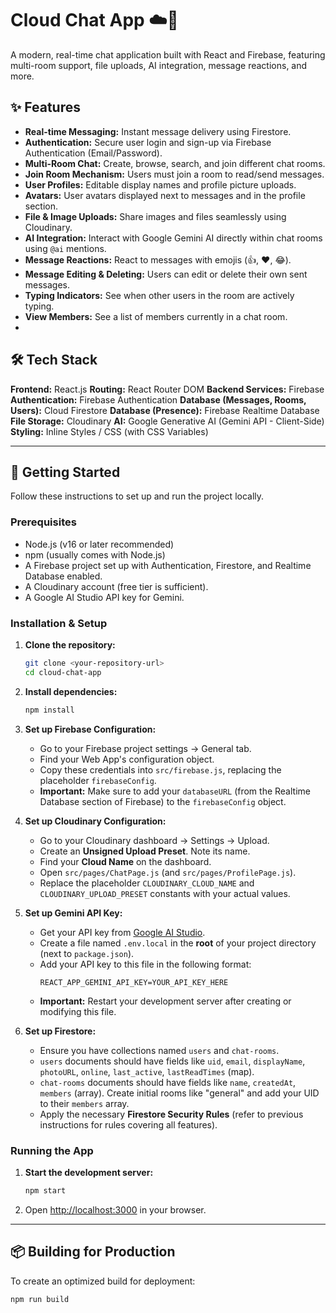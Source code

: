 # Cloud Chat App ☁️💬

A modern, real-time chat application built with React and Firebase, featuring multi-room support, file uploads, AI integration, message reactions, and more.


## ✨ Features

* **Real-time Messaging:** Instant message delivery using Firestore.
* **Authentication:** Secure user login and sign-up via Firebase Authentication (Email/Password).
* **Multi-Room Chat:** Create, browse, search, and join different chat rooms.
* **Join Room Mechanism:** Users must join a room to read/send messages.
* **User Profiles:** Editable display names and profile picture uploads.
* **Avatars:** User avatars displayed next to messages and in the profile section.
* **File & Image Uploads:** Share images and files seamlessly using Cloudinary.
* **AI Integration:** Interact with Google Gemini AI directly within chat rooms using `@ai` mentions.
* **Message Reactions:** React to messages with emojis (👍, ❤️, 😂).
* **Message Editing & Deleting:** Users can edit or delete their own sent messages.
* **Typing Indicators:** See when other users in the room are actively typing.
* **View Members:** See a list of members currently in a chat room.
* 

## 🛠️ Tech Stack
**Frontend:** React.js
**Routing:** React Router DOM
**Backend Services:** Firebase
     **Authentication:** Firebase Authentication
     **Database (Messages, Rooms, Users):** Cloud Firestore
     **Database (Presence):** Firebase Realtime Database
     **File Storage:** Cloudinary
 **AI:** Google Generative AI (Gemini API - Client-Side)
 **Styling:** Inline Styles / CSS (with CSS Variables)

---

## 🚀 Getting Started

Follow these instructions to set up and run the project locally.

### Prerequisites

* Node.js (v16 or later recommended)
* npm (usually comes with Node.js)
* A Firebase project set up with Authentication, Firestore, and Realtime Database enabled.
* A Cloudinary account (free tier is sufficient).
* A Google AI Studio API key for Gemini.

### Installation & Setup

1.  **Clone the repository:**
    ```bash
    git clone <your-repository-url>
    cd cloud-chat-app
    ```

2.  **Install dependencies:**
    ```bash
    npm install
    ```

3.  **Set up Firebase Configuration:**
    * Go to your Firebase project settings -> General tab.
    * Find your Web App's configuration object.
    * Copy these credentials into `src/firebase.js`, replacing the placeholder `firebaseConfig`.
    * **Important:** Make sure to add your `databaseURL` (from the Realtime Database section of Firebase) to the `firebaseConfig` object.

4.  **Set up Cloudinary Configuration:**
    * Go to your Cloudinary dashboard -> Settings -> Upload.
    * Create an **Unsigned Upload Preset**. Note its name.
    * Find your **Cloud Name** on the dashboard.
    * Open `src/pages/ChatPage.js` (and `src/pages/ProfilePage.js`).
    * Replace the placeholder `CLOUDINARY_CLOUD_NAME` and `CLOUDINARY_UPLOAD_PRESET` constants with your actual values.

5.  **Set up Gemini API Key:**
    * Get your API key from [Google AI Studio](https://aistudio.google.com/).
    * Create a file named `.env.local` in the **root** of your project directory (next to `package.json`).
    * Add your API key to this file in the following format:
        ```
        REACT_APP_GEMINI_API_KEY=YOUR_API_KEY_HERE
        ```
    * **Important:** Restart your development server after creating or modifying this file.

6.  **Set up Firestore:**
    * Ensure you have collections named `users` and `chat-rooms`.
    * `users` documents should have fields like `uid`, `email`, `displayName`, `photoURL`, `online`, `last_active`, `lastReadTimes` (map).
    * `chat-rooms` documents should have fields like `name`, `createdAt`, `members` (array). Create initial rooms like "general" and add your UID to their `members` array.
    * Apply the necessary **Firestore Security Rules** (refer to previous instructions for rules covering all features).

### Running the App

1.  **Start the development server:**
    ```bash
    npm start
    ```
2.  Open [http://localhost:3000](http://localhost:3000) in your browser.

---

## 📦 Building for Production

To create an optimized build for deployment:

```bash
npm run build
